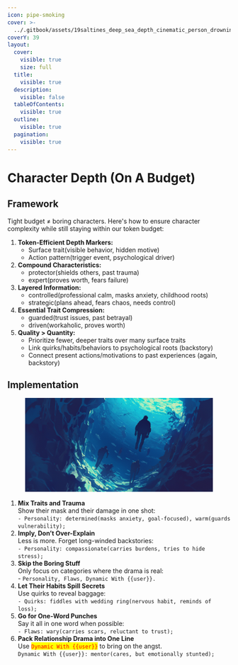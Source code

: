 ```yaml
---
icon: pipe-smoking
cover: >-
  ../.gitbook/assets/19saltines_deep_sea_depth_cinematic_person_drowning_--ar_21_-_384ccebc-4319-4f08-8250-8d8921772f54_1.png
coverY: 39
layout:
  cover:
    visible: true
    size: full
  title:
    visible: true
  description:
    visible: false
  tableOfContents:
    visible: true
  outline:
    visible: true
  pagination:
    visible: true
---
```


# Character Depth (On A Budget)

## Framework

Tight budget ≠ boring characters. Here's how to ensure character complexity while still staying within our token budget:

1. **Token-Efficient Depth Markers:**
   * Surface trait(visible behavior, hidden motive)
   * Action pattern(trigger event, psychological driver)
2. **Compound Characteristics:**
   * protector(shields others, past trauma)
   * expert(proves worth, fears failure)
3. **Layered Information:**
   * controlled(professional calm, masks anxiety, childhood roots)
   * strategic(plans ahead, fears chaos, needs control)
4. **Essential Trait Compression:**
   * guarded(trust issues, past betrayal)
   * driven(workaholic, proves worth)
5. **Quality > Quantity:**
   * Prioritize fewer, deeper traits over many surface traits
   * Link quirks/habits/behaviors to psychological roots (backstory)
   * Connect present actions/motivations to past experiences (again, backstory)

## Implementation

<figure><img src="../.gitbook/assets/19saltines_deep_sea_depth_cinematic_person_drowning_--ar_21_-_384ccebc-4319-4f08-8250-8d8921772f54_0.png" alt=""><figcaption></figcaption></figure>

1. **Mix Traits and Trauma**\
   Show their mask and their damage in one shot:\
   `- Personality: determined(masks anxiety, goal-focused), warm(guards vulnerability);`
2. **Imply, Don’t Over-Explain**\
   Less is more. Forget long-winded backstories:\
   `- Personality: compassionate(carries burdens, tries to hide stress);`
3. **Skip the Boring Stuff**\
   Only focus on categories where the drama is real: \
   \- `Personality, Flaws, Dynamic With {{user}}.`
4. **Let Their Habits Spill Secrets**\
   Use quirks to reveal baggage:\
   `- Quirks: fiddles with wedding ring(nervous habit, reminds of loss);`
5. **Go for One-Word Punches**\
   Say it all in one word when possible:\
   `- Flaws: wary(carries scars, reluctant to trust);`
6. **Pack Relationship Drama into One Line** \
   Use <mark style="color:red;">`Dynamic With {{user}}`</mark> to bring on the angst.\
   `Dynamic With {{user}}: mentor(cares, but emotionally stunted);`

